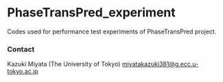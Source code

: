 # PhaseTransPred_experiment
Codes used for performance test experiments of PhaseTransPred project.

### Contact
Kazuki Miyata (The University of Tokyo) miyatakazuki381@g.ecc.u-tokyo.ac.jp